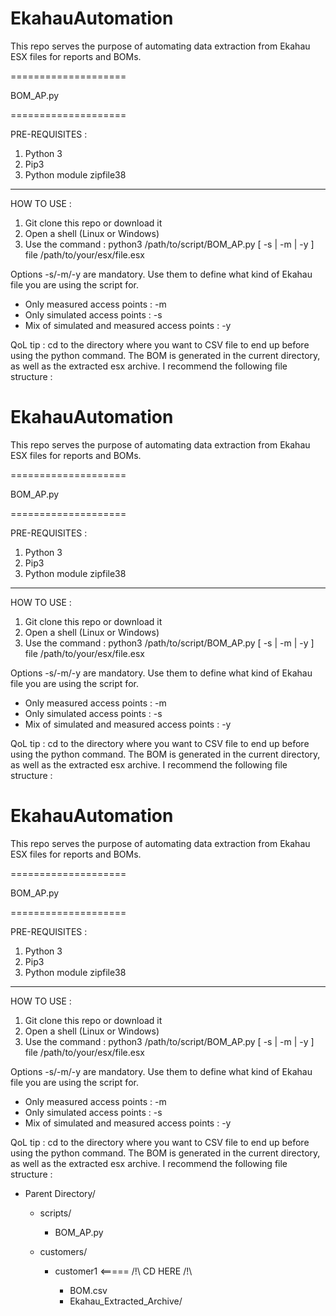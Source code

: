 # EkahauAutomation

This repo serves the purpose of automating data extraction from Ekahau ESX files for reports and BOMs.

====================

BOM_AP.py

====================

PRE-REQUISITES :
1. Python 3
2. Pip3
3. Python module zipfile38

--------------------

HOW TO USE :

1. Git clone this repo or download it
2. Open a shell (Linux or Windows)
3. Use the command : python3 /path/to/script/BOM_AP.py [ -s | -m | -y ] file /path/to/your/esx/file.esx

Options -s/-m/-y are mandatory. Use them to define what kind of Ekahau file you are using the script for.

- Only measured access points : -m
- Only simulated access points : -s
- Mix of simulated and measured access points : -y

QoL tip : cd to the directory where you want to CSV file to end up before using the python command. The BOM is generated in the current directory, as well as the extracted esx archive. I recommend the following file structure :

# EkahauAutomation

This repo serves the purpose of automating data extraction from Ekahau ESX files for reports and BOMs.

====================

BOM_AP.py

====================

PRE-REQUISITES :
1. Python 3
2. Pip3
3. Python module zipfile38

--------------------

HOW TO USE :

1. Git clone this repo or download it
2. Open a shell (Linux or Windows)
3. Use the command : python3 /path/to/script/BOM_AP.py [ -s | -m | -y ] file /path/to/your/esx/file.esx

Options -s/-m/-y are mandatory. Use them to define what kind of Ekahau file you are using the script for.

- Only measured access points : -m
- Only simulated access points : -s
- Mix of simulated and measured access points : -y

QoL tip : cd to the directory where you want to CSV file to end up before using the python command. The BOM is generated in the current directory, as well as the extracted esx archive. I recommend the following file structure :

# EkahauAutomation

This repo serves the purpose of automating data extraction from Ekahau ESX files for reports and BOMs.

====================

BOM_AP.py

====================

PRE-REQUISITES :
1. Python 3
2. Pip3
3. Python module zipfile38

--------------------

HOW TO USE :

1. Git clone this repo or download it
2. Open a shell (Linux or Windows)
3. Use the command : python3 /path/to/script/BOM_AP.py [ -s | -m | -y ] file /path/to/your/esx/file.esx

Options -s/-m/-y are mandatory. Use them to define what kind of Ekahau file you are using the script for.

- Only measured access points : -m
- Only simulated access points : -s
- Mix of simulated and measured access points : -y

QoL tip : cd to the directory where you want to CSV file to end up before using the python command. The BOM is generated in the current directory, as well as the extracted esx archive. I recommend the following file structure :

<ul>
  <li>Parent Directory/</li>
    <ul>
      <li>scripts/</li>
      <ul>
          <li>BOM_AP.py</li>
      </ul>
    </ul>
    <ul>
      <li>customers/</li>
        <ul>
          <li>customer1 <===== /!\ CD HERE /!\</li>
               <ul>
                    <li>BOM.csv</li>
                    <li>Ekahau_Extracted_Archive/</li>
               </ul>
        </ul>
    </ul>
</ul>


